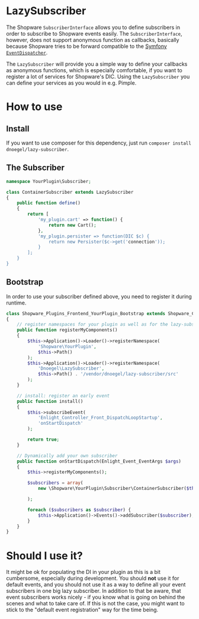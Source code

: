# LazySubscriber
The Shopware `SubscriberInterface` allows you to define subscribers in order to subscribe to Shopware events easily.
The `SubscriberInterface`, however, does not support anonymous function as callbacks, basically because Shopware tries to
be forward compatible to the [Symfony `EventDispatcher`](https://github.com/symfony/EventDispatcher/blob/master/EventDispatcher.php#L121).

The `LazySubscriber` will provide you a simple way to define your callbacks as anonymous functions, which is especially
comfortable, if you want to register a lot of services for Shopware's DIC. Using the `LazySubscriber` you can define
your services as you would in e.g. Pimple.

# How to use
## Install
If you want to use composer for this dependency, just run `composer install dnoegel/lazy-subscriber`.

## The Subscriber
```php
namespace YourPlugin\Subscriber;

class ContainerSubscriber extends LazySubscriber
{
    public function define()
    {
        return [
            'my_plugin.cart' => function() {
                return new Cart();
            },
            'my_plugin.persister => function(DIC $c) {
                return new Persister($c->get('connection'));
            }
        ];
    }
}
```

## Bootstrap
In order to use your subscriber defined above, you need to register it during runtime.
```php
class Shopware_Plugins_Frontend_YourPlugin_Bootstrap extends Shopware_Components_Plugin_Bootstrap
{
    // register namespaces for your plugin as well as for the lazy-subscriber library
    public function registerMyComponents()
    {
        $this->Application()->Loader()->registerNamespace(
            'Shopware\YourPlugin',
            $this->Path()
        );
        $this->Application()->Loader()->registerNamespace(
            'Dnoegel\LazySubscriber',
            $this->Path() . '/vendor/dnoegel/lazy-subscriber/src'
        );
    }

    // install: register an early event
    public function install()
    {
        $this->subscribeEvent(
            'Enlight_Controller_Front_DispatchLoopStartup',
            'onStartDispatch'
        );

        return true;
    }

    // Dynamically add your own subscriber
    public function onStartDispatch(Enlight_Event_EventArgs $args)
    {
        $this->registerMyComponents();

        $subscribers = array(
            new \Shopware\YourPlugin\Subscriber\ContainerSubscriber($this)

        );

        foreach ($subscribers as $subscriber) {
            $this->Application()->Events()->addSubscriber($subscriber);
        }
    }
}
```

# Should I use it?
It might be ok for populating the DI in your plugin as this is a bit cumbersome, especially during development.
You should **not** use it for default events, and you should not use it as a way to define all your event subscribers
in one big lazy subscriber.
In addition to that be aware, that event subscribers works nicely - if you know what is going on behind the scenes and what
to take care of. If this is not the case, you might want to stick to the "default event registration" way for the time being.